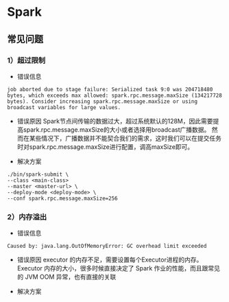 # Spark
## 常见问题
### 1）超过限制
- 错误信息

```
job aborted due to stage failure: Serialized task 9:0 was 204718480 bytes, which exceeds max allowed: spark.rpc.message.maxSize (134217728 bytes). Consider increasing spark.rpc.message.maxSize or using broadcast variables for large values.
```

- 错误原因
Spark节点间传输的数据过大，超过系统默认的128M，因此需要提高spark.rpc.message.maxSize的大小或者选择用broadcast广播数据。
然而在某些情况下，广播数据并不能契合我们的需求，这时我们可以在提交任务时对spark.rpc.message.maxSize进行配置，调高maxSize即可。

- 解决方案

```
./bin/spark-submit \
--class <main-class>
--master <master-url> \
--deploy-mode <deploy-mode> \
--conf spark.rpc.message.maxSize=256
```
### 2）内存溢出
- 错误信息

```
Caused by: java.lang.OutOfMemoryError: GC overhead limit exceeded
```

- 错误原因
executor 的内存不足，需要设置每个Executor进程的内存。
Executor 内存的大小，很多时候直接决定了 Spark 作业的性能，而且跟常见的 JVM OOM 异常，也有直接的关联

- 解决方案
